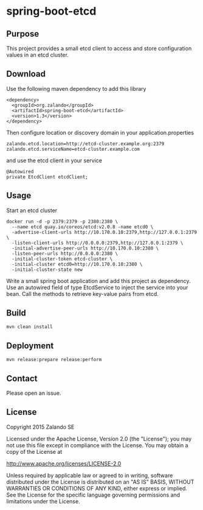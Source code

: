 # spring-boot-etcd

## Purpose

This project provides a small etcd client to access and store configuration values in an etcd cluster.

## Download

Use the following maven dependency to add this library

    <dependency>
      <groupId>org.zalando</groupId>
      <artifactId>spring-boot-etcd</artifactId>
      <version>1.3</version>
    </dependency>

Then configure location or discovery domain in your application.properties

    zalando.etcd.location=http://etcd-cluster.example.org:2379
    zalando.etcd.serviceName=etcd-cluster.example.com

and use the etcd client in your service

    @Autowired
    private EtcdClient etcdClient;

## Usage

Start an etcd cluster

    docker run -d -p 2379:2379 -p 2380:2380 \
      --name etcd quay.io/coreos/etcd:v2.0.8 -name etcd0 \
      -advertise-client-urls http://10.170.0.10:2379,http://127.0.0.1:2379 \
      -listen-client-urls http://0.0.0.0:2379,http://127.0.0.1:2379 \
      -initial-advertise-peer-urls http://10.170.0.10:2380 \
      -listen-peer-urls http://0.0.0.0:2380 \
      -initial-cluster-token etcd-cluster \
      -initial-cluster etcd0=http://10.170.0.10:2380 \
      -initial-cluster-state new

Write a small spring boot application and add this project as dependency. Use an autowired field of type EtcdService to inject the service into your bean. Call the methods to retrieve key-value pairs from etcd.

## Build

    mvn clean install

## Deployment

    mvn release:prepare release:perform

## Contact

Please open an issue.

## License

Copyright 2015 Zalando SE

Licensed under the Apache License, Version 2.0 (the "License");
you may not use this file except in compliance with the License.
You may obtain a copy of the License at

http://www.apache.org/licenses/LICENSE-2.0

Unless required by applicable law or agreed to in writing, software
distributed under the License is distributed on an "AS IS" BASIS,
WITHOUT WARRANTIES OR CONDITIONS OF ANY KIND, either express or implied.
See the License for the specific language governing permissions and
limitations under the License.
